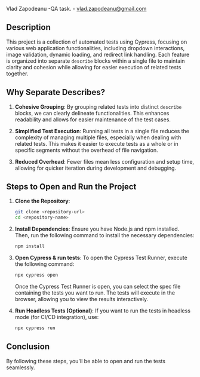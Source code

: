 Vlad Zapodeanu -QA task. - vlad.zapodeanu@gmail.com
## Description
This project is a collection of automated tests using Cypress, focusing on various web application functionalities, including dropdown interactions, image validation, dynamic loading, and redirect link handling. Each feature is organized into separate `describe` blocks within a single file to maintain clarity and cohesion while allowing for easier execution of related tests together.

## Why Separate Describes?

1. **Cohesive Grouping**: By grouping related tests into distinct `describe` blocks, we can clearly delineate functionalities. This enhances readability and allows for easier maintenance of the test cases.

2. **Simplified Test Execution**: Running all tests in a single file reduces the complexity of managing multiple files, especially when dealing with related tests. This makes it easier to execute tests as a whole or in specific segments without the overhead of file navigation.

3. **Reduced Overhead**: Fewer files mean less configuration and setup time, allowing for quicker iteration during development and debugging.

## Steps to Open and Run the Project

1. **Clone the Repository**:
   ```bash
   git clone <repository-url>
   cd <repository-name>
   ```

2. **Install Dependencies**:
   Ensure you have Node.js and npm installed. Then, run the following command to install the necessary dependencies:
   ```bash
   npm install
   ```

3. **Open Cypress & run tests**:
   To open the Cypress Test Runner, execute the following command:
   ```bash
   npx cypress open
   ```
   Once the Cypress Test Runner is open, you can select the spec file containing the tests you want to run. The tests will execute in the browser, allowing you to view the results interactively.

4. **Run Headless Tests (Optional)**:
   If you want to run the tests in headless mode (for CI/CD integration), use:
   ```bash
   npx cypress run
   ```

## Conclusion

By following these steps, you'll be able to open and run the tests seamlessly.
